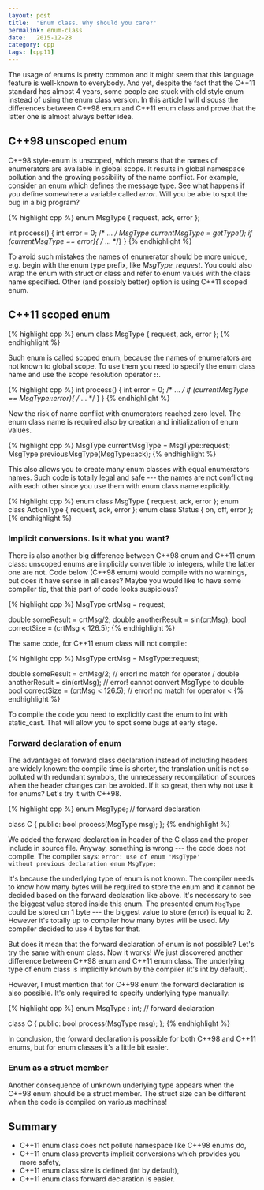 ```yaml
---
layout: post
title:  "Enum class. Why should you care?"
permalink: enum-class
date:   2015-12-28
category: cpp
tags: [cpp11]
---
```

The usage of enums is pretty common and it might seem that this language feature is well-known to everybody. And yet, despite the fact that the C++11 standard has almost 4 years, some people are stuck with old style enum instead of using the enum class version. In this article I will discuss the differences between C++98 enum and C++11 enum class and prove that the latter one is almost always better idea.

## C++98 unscoped enum
C++98 style-enum is unscoped, which means that the names of enumerators are available in global scope. It results in global namespace pollution and the growing possibility of the name conflict. For example, consider an enum which defines the message type. See what happens if you define somewhere a variable called <i>error</i>. Will you be able to spot the bug in a big program?

{% highlight cpp %}
enum MsgType
{
    request,
    ack,
    error
};

int process()
{
   int error = 0;
   /* ... */
   MsgType currentMsgType = getType();
   if (currentMsgType == error){ /* ... */}
}
{% endhighlight %}

To avoid such mistakes the names of enumerator should be more unique, e.g. begin with the enum type prefix, like <i>MsgType_request</i>. You could also wrap the enum with struct or class and refer to enum values with the class name specified. Other (and possibly better) option is using C++11 scoped enum.

## C++11 scoped enum

{% highlight cpp %}
enum class MsgType
{
    request,
    ack,
    error
};
{% endhighlight %}

Such enum is called scoped enum, because the names of enumerators are not known to global scope. To use them you need to specify the enum class name and use the scope resolution operator <b>::</b>.

{% highlight cpp %}
int process()
{
   int error = 0;
   /* ... */
   if (currentMsgType == MsgType::error){ /* ... */ }
}
{% endhighlight %}

Now the risk of name conflict with enumerators reached zero level. The enum class name is required also by creation and initialization of enum values.

{% highlight cpp %}
MsgType currentMsgType = MsgType::request;
MsgType previousMsgType(MsgType::ack);
{% endhighlight %}

This also allows you to create many enum classes with equal enumerators names. Such code is totally legal and safe --- the names are not conflicting with each other since you use them with enum class name explicitly.

{% highlight cpp %}
enum class MsgType { request, ack, error };
enum class ActionType { request, ack, error };
enum class Status { on, off, error };
{% endhighlight %}

### Implicit conversions. Is it what you want?
There is also another big difference between C++98 enum and C++11 enum class: unscoped enums are implicitly convertible to integers, while the latter one are not. Code below (C++98 enum) would compile with no warnings, but does it have sense in all cases? Maybe you would like to have some compiler tip, that this part of code looks suspicious?

{% highlight cpp %}
MsgType crtMsg = request;

double someResult = crtMsg/2;
double anotherResult = sin(crtMsg);
bool correctSize = (crtMsg < 126.5);
{% endhighlight %}

The same code, for C++11 enum class will not compile:

{% highlight cpp %}
MsgType crtMsg = MsgType::request;

double someResult = crtMsg/2;
// error! no match for operator /
double anotherResult = sin(crtMsg);
// error! cannot convert MsgType to double
bool correctSize = (crtMsg < 126.5);
// error! no match for operator <
{% endhighlight %}

To compile the code you need to explicitly cast the enum to int with static_cast. That will allow you to spot some bugs at early stage.

### Forward declaration of enum
The advantages of forward class declaration instead of including headers are widely known: the compile time is shorter, the translation unit is not so polluted with redundant symbols, the unnecessary recompilation of sources when the header changes can be avoided. If it so great, then why not use it for enums? Let's try it with C++98.

{% highlight cpp %}
enum MsgType; // forward declaration

class C
{
public:
    bool process(MsgType msg);
};
{% endhighlight %}

We added the forward declaration in header of the C class and the proper include in source file. Anyway, something is wrong --- the code does not compile. The compiler says: <code>error: use of enum 'MsgType' without previous declaration
enum MsgType;</code>

It's because the underlying type of enum is not known. The compiler needs to know how many bytes will be required to store the enum and it cannot be decided based on the forward declaration like above. It's necessary to see the biggest value stored inside this enum. The presented enum <code>MsgType</code> could be stored on 1 byte --- the biggest value to store (error) is equal to 2. However it's totally up to compiler how many bytes will be used. My compiler decided to use 4 bytes for that.

But does it mean that the forward declaration of enum is not possible? Let's try the same with enum class. Now it works! We just discovered another difference between C++98 enum and C++11 enum class. The underlying type of enum class is implicitly known by the compiler (it's int by default).

However, I must mention that for C++98 enum the forward declaration is also possible. It's only required to specify underlying type manually:

{% highlight cpp %}
enum MsgType : int; // forward declaration

class C
{
public:
    bool process(MsgType msg);
};
{% endhighlight %}

In conclusion, the forward declaration is possible for both C++98 and C++11 enums, but for enum classes it's a little bit easier.

### Enum as a struct member
Another consequence of unknown underlying type appears when the C++98 enum should be a struct member. The struct size can be different when the code is compiled on various machines!

## Summary
<ul>
	<li>C++11 enum class does not pollute namespace like C++98 enums do,</li>
	<li>C++11 enum class prevents implicit conversions which provides you more safety,</li>
	<li>C++11 enum class size is defined (int by default),</li>
	<li>C++11 enum class forward declaration is easier.</li>
</ul>